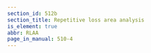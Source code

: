 ```yaml
---
section_id: 512b
section_title: Repetitive loss area analysis
is_element: true
abbr: RLAA
page_in_manual: 510-4
---
```

